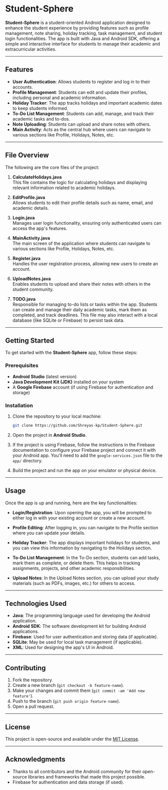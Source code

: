 # Student-Sphere

**Student-Sphere** is a student-oriented Android application designed to enhance the student experience by providing features such as profile management, note sharing, holiday tracking, task management, and student login functionalities. The app is built with Java and Android SDK, offering a simple and interactive interface for students to manage their academic and extracurricular activities.

---

## Features

- **User Authentication**: Allows students to register and log in to their accounts.
- **Profile Management**: Students can edit and update their profiles, including personal and academic information.
- **Holiday Tracker**: The app tracks holidays and important academic dates to keep students informed.
- **To-Do List Management**: Students can add, manage, and track their academic tasks and to-dos.
- **Note Uploading**: Students can upload and share notes with others.
- **Main Activity**: Acts as the central hub where users can navigate to various sections like Profile, Holidays, Notes, etc.

---

## File Overview

The following are the core files of the project:

1. **CalculateHolidays.java**  
   This file contains the logic for calculating holidays and displaying relevant information related to academic holidays.

2. **EditProfile.java**  
   Allows students to edit their profile details such as name, email, and academic details.

3. **Login.java**  
   Manages user login functionality, ensuring only authenticated users can access the app's features.

4. **MainActivity.java**  
   The main screen of the application where students can navigate to various sections like Profile, Holidays, Notes, etc.

5. **Register.java**  
   Handles the user registration process, allowing new users to create an account.

6. **UploadNotes.java**  
   Enables students to upload and share their notes with others in the student community.

7. **TODO.java**  
   Responsible for managing to-do lists or tasks within the app. Students can create and manage their daily academic tasks, mark them as completed, and track deadlines. This file may also interact with a local database (like SQLite or Firebase) to persist task data.

---

## Getting Started

To get started with the **Student-Sphere** app, follow these steps:

### Prerequisites

- **Android Studio** (latest version)
- **Java Development Kit (JDK)** installed on your system
- A **Google Firebase** account (if using Firebase for authentication and storage)
  
### Installation

1. Clone the repository to your local machine:

    ```bash
    git clone https://github.com/Shreyas-kp/Student-Sphere.git
    ```

2. Open the project in **Android Studio**.

3. If the project is using Firebase, follow the instructions in the Firebase documentation to configure your Firebase project and connect it with your Android app. You'll need to add the `google-services.json` file to the `app/` directory.

4. Build the project and run the app on your emulator or physical device.

---

## Usage

Once the app is up and running, here are the key functionalities:

- **Login/Registration**: Upon opening the app, you will be prompted to either log in with your existing account or create a new account.
  
- **Profile Editing**: After logging in, you can navigate to the Profile section where you can update your details.

- **Holiday Tracker**: The app displays important holidays for students, and you can view this information by navigating to the Holidays section.

- **To-Do List Management**: In the To-Do section, students can add tasks, mark them as complete, or delete them. This helps in tracking assignments, projects, and other academic responsibilities.

- **Upload Notes**: In the Upload Notes section, you can upload your study materials (such as PDFs, images, etc.) for others to access.

---

## Technologies Used

- **Java**: The programming language used for developing the Android application.
- **Android SDK**: The software development kit for building Android applications.
- **Firebase**: Used for user authentication and storing data (if applicable).
- **SQLite**: May be used for local task management (if applicable).
- **XML**: Used for designing the app's UI in Android.

---

## Contributing

1. Fork the repository.
2. Create a new branch (`git checkout -b feature-name`).
3. Make your changes and commit them (`git commit -am 'Add new feature'`).
4. Push to the branch (`git push origin feature-name`).
5. Open a pull request.

---

## License

This project is open-source and available under the [MIT License](LICENSE).

---

## Acknowledgments

- Thanks to all contributors and the Android community for their open-source libraries and frameworks that made this project possible.
- Firebase for authentication and data storage (if used).
